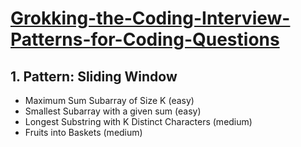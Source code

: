 # [Grokking-the-Coding-Interview-Patterns-for-Coding-Questions](https://www.educative.io/courses/grokking-the-coding-interview)

## 1. Pattern: Sliding Window

- Maximum Sum Subarray of Size K (easy)
- Smallest Subarray with a given sum (easy)
- Longest Substring with K Distinct Characters (medium)
- Fruits into Baskets (medium)

